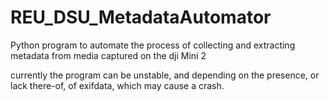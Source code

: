 # REU_DSU_MetadataAutomator
Python program to automate the process of collecting and extracting metadata from media captured on the dji Mini 2

currently the program can be unstable, and depending on the presence, or lack there-of, of exifdata, which may cause a crash.
